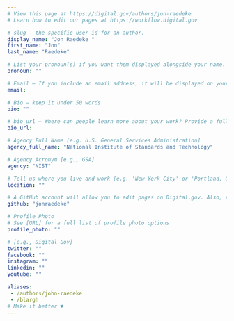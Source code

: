 ```yaml
---
# View this page at https://digital.gov/authors/jon-raedeke
# Learn how to edit our pages at https://workflow.digital.gov

# slug — the specific user-id for an author.
display_name: "Jon Raedeke "
first_name: "Jon"
last_name: "Raedeke"

# List your pronoun(s) if you want them displayed alongside your name. If blank, we'll use just your name. Learn more http://mypronouns.org
pronoun: ""

# Email — If you include an email address, it will be displayed on your profile page
email: 

# Bio — keep it under 50 words
bio: ""

# bio_url — Where can people learn more about your work? Provide a full URL [e.g. 'https://www.example.gov/']
bio_url: 

# Agency Full Name [e.g. U.S. General Services Administration]
agency_full_name: "National Institute of Standards and Technology"

# Agency Acronym [e.g., GSA]
agency: "NIST"

# Tell us where you live and work [e.g. 'New York City' or 'Portland, OR']
location: ""

# A GitHub account will allow you to edit pages on Digital.gov. Also, the image used in your GitHub account can be used to populate your digital.gov profile photo. Learn more about getting a Github account at [URL]
github: "jonraedeke"

# Profile Photo
# See [URL] for a full list of profile photo options
profile_photo: ""

# [e.g., Digital_Gov]
twitter: ""
facebook: ""
instagram: ""
linkedin: ""
youtube: ""

aliases:
 - /authors/john-raedeke
 - /blargh
# Make it better ♥
---
```

